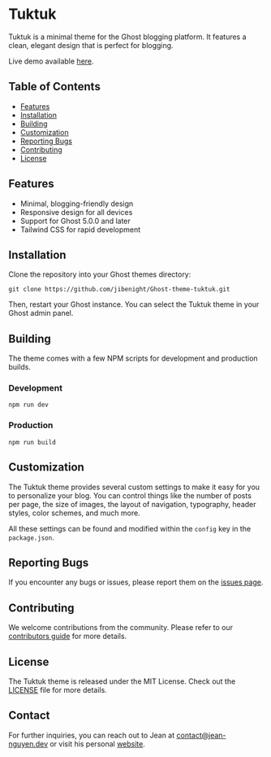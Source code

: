 # Tuktuk

Tuktuk is a minimal theme for the Ghost blogging platform. It features a clean, elegant design that is perfect for blogging.
<!--
![Desktop Screenshot](./assets/screenshot-desktop.jpg)
![Mobile Screenshot](./assets/screenshot-mobile.jpg)
-->
Live demo available [here](https://demo-ghost.jean-nguyen.dev).

## Table of Contents
- [Features](#features)
- [Installation](#installation)
- [Building](#building)
- [Customization](#customization)
- [Reporting Bugs](#reporting-bugs)
- [Contributing](#contributing)
- [License](#license)

## Features
- Minimal, blogging-friendly design
- Responsive design for all devices
- Support for Ghost 5.0.0 and later
- Tailwind CSS for rapid development

## Installation
Clone the repository into your Ghost themes directory:

```
git clone https://github.com/jibenight/Ghost-theme-tuktuk.git
```

Then, restart your Ghost instance. You can select the Tuktuk theme in your Ghost admin panel.

## Building
The theme comes with a few NPM scripts for development and production builds.

### Development
```shell
npm run dev
```

### Production
```shell
npm run build
```

## Customization
The Tuktuk theme provides several custom settings to make it easy for you to personalize your blog. You can control things like the number of posts per page, the size of images, the layout of navigation, typography, header styles, color schemes, and much more.

All these settings can be found and modified within the `config` key in the `package.json`.

## Reporting Bugs
If you encounter any bugs or issues, please report them on the [issues page](https://github.com/jibenight/Ghost-theme-tuktuk/issues).

## Contributing
We welcome contributions from the community. Please refer to our [contributors guide](https://github.com) for more details.

## License
The Tuktuk theme is released under the MIT License. Check out the [LICENSE](./LICENSE) file for more details.

## Contact
For further inquiries, you can reach out to Jean at contact@jean-nguyen.dev or visit his personal [website](https://jean-nguyen.dev).

